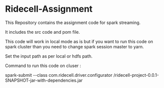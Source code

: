 # Ridecell-Assignment
This Repository contains the assignment code for spark streaming.

It includes the src code and pom file.

This code will work in local mode as is but if you want to run this code on spark cluster than you need to change spark session master to yarn.

Set the input path as per local or hdfs path.

Command to run this code on cluser : 

spark-submit --class com.ridecell.driver.configurator <folder path to jar >/ridecell-project-0.0.1-SNAPSHOT-jar-with-dependencies.jar


